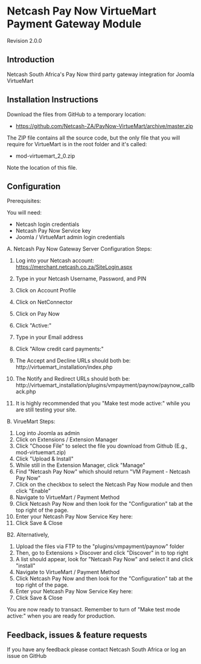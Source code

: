 Netcash Pay Now VirtueMart Payment Gateway Module
==============================================

Revision 2.0.0

Introduction
------------
Netcash South Africa's Pay Now third party gateway integration for Joomla VirtueMart

Installation Instructions
-------------------------
Download the files from GitHub to a temporary location:
* https://github.com/Netcash-ZA/PayNow-VirtueMart/archive/master.zip

The ZIP file contains all the source code, but the only file that you will require for VirtueMart is in the root folder and it's called:

* mod-virtuemart_2_0.zip

Note the location of this file.

Configuration
-------------

Prerequisites:

You will need:
* Netcash login credentials
* Netcash Pay Now Service key
* Joomla / VirtueMart admin login credentials

A. Netcash Pay Now Gateway Server Configuration Steps:

1. Log into your Netcash account:
	https://merchant.netcash.co.za/SiteLogin.aspx
2. Type in your Netcash Username, Password, and PIN
2. Click on Account Profile
3. Click on NetConnector
4. Click on Pay Now
5. Click "Active:"
6. Type in your Email address
7. Click "Allow credit card payments:"

8. The Accept and Decline URLs should both be:
	http://virtuemart_installation/index.php

9. The Notify and Redirect URLs should both be:
	http://virtuemart_installation/plugins/vmpayment/paynow/paynow_callback.php

10. It is highly recommended that you "Make test mode active:" while you are still testing your site.

B. VirueMart Steps:

1. Log into Joomla as admin
2. Click on Extensions / Extension Manager
3. Click "Choose File" to select the file you download from Github (E.g., mod-virtuemart.zip)
4. Click "Upload & Install"
5. While still in the Extension Manager, click "Manage"
6. Find "Netcash Pay Now" which should return "VM Payment - Netcash Pay Now"
7. Click on the checkbox to select the Netcash Pay Now module and then click "Enable"
8. Navigate to VirtueMart / Payment Method
9. Click Netcash Pay Now and then look for the "Configuration" tab at the top right of the page.
10. Enter your Netcash Pay Now Service Key here:
11. Click Save & Close

B2. Alternatively,

1. Upload the files via FTP to the "plugins/vmpayment/paynow" folder
2. Then, go to Extensions > Discover and click "Discover" in to top right
3. A list should appear, look for "Netcash Pay Now" and select it and click "install"
5. Navigate to VirtueMart / Payment Method
6. Click Netcash Pay Now and then look for the "Configuration" tab at the top right of the page.
7. Enter your Netcash Pay Now Service Key here:
8. Click Save & Close


You are now ready to transact. Remember to turn of "Make test mode active:" when you are ready for production.


Feedback, issues & feature requests
-----------------------------------
If you have any feedback please contact Netcash South Africa or log an issue on GitHub

